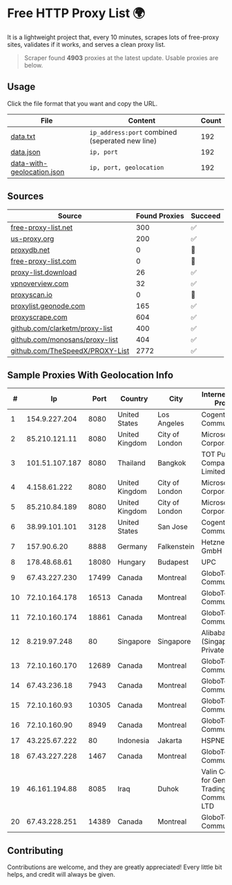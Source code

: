 
# Free HTTP Proxy List 🌍

It is a lightweight project that, every 10 minutes, scrapes lots of free-proxy sites, validates if it works, and serves a clean proxy list.


> Scraper found **4903** proxies at the latest update. Usable proxies are below.

## Usage

Click the file format that you want and copy the URL.


|File|Content|Count|
|----|-------|-----|
|[data.txt](https://raw.githubusercontent.com/themiralay/Proxy-List-World/master/data.txt)|`ip_address:port` combined (seperated new line)|192|
|[data.json](https://raw.githubusercontent.com/themiralay/Proxy-List-World/master/data.json)|`ip, port`|192|
|[data-with-geolocation.json](https://raw.githubusercontent.com/themiralay/Proxy-List-World/master/data-with-geolocation.json)|`ip, port, geolocation`|192|

## Sources

|Source|Found Proxies|Succeed|
|------|-------------|-------|
|[free-proxy-list.net](https://free-proxy-list.net)|300|✅|
|[us-proxy.org](https://www.us-proxy.org)|200|✅|
|[proxydb.net](http://proxydb.net)|0|🚫|
|[free-proxy-list.com](https://free-proxy-list.com/?page=&port=&type%5B%5D=http&type%5B%5D=https&up_time=0&search=Search)|0|🚫|
|[proxy-list.download](https://www.proxy-list.download/HTTP)|26|✅|
|[vpnoverview.com](https://vpnoverview.com/privacy/anonymous-browsing/free-proxy-servers)|32|✅|
|[proxyscan.io](https://www.proxyscan.io)|0|🚫|
|[proxylist.geonode.com](https://proxylist.geonode.com/api/proxy-list?limit=300&page=1&sort_by=lastChecked&sort_type=desc&protocols=http,https)|165|✅|
|[proxyscrape.com](https://api.proxyscrape.com/v2/?request=displayproxies&protocol=http&timeout=10000&country=all&ssl=all&anonymity=all)|604|✅|
|[github.com/clarketm/proxy-list](https://raw.githubusercontent.com/clarketm/proxy-list/master/proxy-list-raw.txt)|400|✅|
|[github.com/monosans/proxy-list](https://raw.githubusercontent.com/monosans/proxy-list/main/proxies/http.txt)|404|✅|
|[github.com/TheSpeedX/PROXY-List](https://raw.githubusercontent.com/TheSpeedX/PROXY-List/master/http.txt)|2772|✅|


## Sample Proxies With Geolocation Info

|#|Ip|Port|Country|City|Internet Service Provider|
|-|--|----|-------|----|-------------------------|
|1|154.9.227.204|8080|United States|Los Angeles|Cogent Communications|
|2|85.210.121.11|8080|United Kingdom|City of London|Microsoft Corporation|
|3|101.51.107.187|8080|Thailand|Bangkok|TOT Public Company Limited|
|4|4.158.61.222|8080|United Kingdom|City of London|Microsoft Corporation|
|5|85.210.84.189|8080|United Kingdom|City of London|Microsoft Corporation|
|6|38.99.101.101|3128|United States|San Jose|Cogent Communications|
|7|157.90.6.20|8888|Germany|Falkenstein|Hetzner Online GmbH|
|8|178.48.68.61|18080|Hungary|Budapest|UPC|
|9|67.43.227.230|17499|Canada|Montreal|GloboTech Communications|
|10|72.10.164.178|16513|Canada|Montreal|GloboTech Communications|
|11|72.10.160.174|18861|Canada|Montreal|GloboTech Communications|
|12|8.219.97.248|80|Singapore|Singapore|Alibaba Cloud (Singapore) Private Limited|
|13|72.10.160.170|12689|Canada|Montreal|GloboTech Communications|
|14|67.43.236.18|7943|Canada|Montreal|GloboTech Communications|
|15|72.10.160.93|10305|Canada|Montreal|GloboTech Communications|
|16|72.10.160.90|8949|Canada|Montreal|GloboTech Communications|
|17|43.225.67.222|80|Indonesia|Jakarta|HSPNET|
|18|67.43.227.228|1467|Canada|Montreal|GloboTech Communications|
|19|46.161.194.88|8085|Iraq|Duhok|Valin Company for General Trading and Communication LTD|
|20|67.43.228.251|14389|Canada|Montreal|GloboTech Communications|



## Contributing

Contributions are welcome, and they are greatly appreciated! Every
little bit helps, and credit will always be given.

